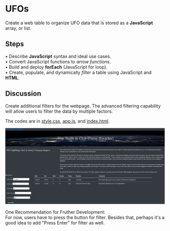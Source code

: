 # UFOs
Create a web table to organize UFO data that is stored as a **JavaScript** array, or list.

## Steps
•	Describe **JavaScript** syntax and ideal use cases. </br>
•	Convert JavaScript functions to *arrow functions*. </br>
•	Build and deploy **forEach** (JavaScript for loop). </br>
•	Create, populate, and dynamically *filter* a table using JavaScript and **HTML**. </br>

## Discussion
Create additional filters for the webpage. The advanced filtering capability will allow users to filter the data by multiple factors.</br>

The codes are in [style.css](https://github.com/plin2204/UFOs/blob/master/style.css), [app.js](https://github.com/plin2204/UFOs/blob/master/app.js), and [index.html](https://github.com/plin2204/UFOs/blob/master/index.html).

![](web.PNG)

One Recommendation for Fruther Development: </br>
For now, users have to press the button for filter. Besides that, perhaps it's a good idea to add "Press Enter" for filter as well.

